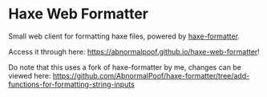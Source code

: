 # Haxe Web Formatter
Small web client for formatting haxe files, powered by [haxe-formatter](https://github.com/HaxeCheckstyle/haxe-formatter).

Access it through here: https://abnormalpoof.github.io/haxe-web-formatter!

Do note that this uses a fork of haxe-formatter by me, changes can be viewed here: https://github.com/AbnormalPoof/haxe-formatter/tree/add-functions-for-formatting-string-inputs
